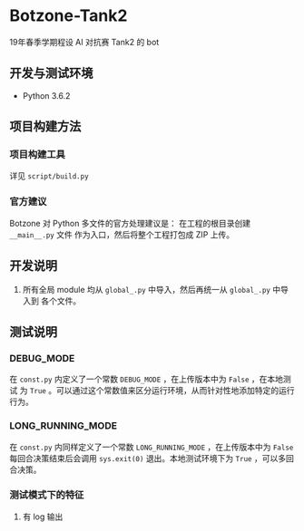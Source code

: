 Botzone-Tank2
===============
19年春季学期程设 AI 对抗赛 Tank2 的 bot



开发与测试环境
---------------
- Python 3.6.2



项目构建方法
---------------

### 项目构建工具

详见 `script/build.py`


### 官方建议

Botzone 对 Python 多文件的官方处理建议是： 在工程的根目录创建 `__main__.py` 文件
作为入口，然后将整个工程打包成 ZIP 上传。


开发说明
--------------
1. 所有全局 module 均从 `global_.py` 中导入，然后再统一从 `global_.py` 中导入到
各个文件。


测试说明
--------------

### DEBUG_MODE

在 `const.py` 内定义了一个常数 `DEBUG_MODE` ，在上传版本中为 `False` ，在本地测试
为 `True` 。可以通过这个常数值来区分运行环境，从而针对性地添加特定的运行行为。


### LONG_RUNNING_MODE

在 `const.py` 内同样定义了一个常数 `LONG_RUNNING_MODE` ，在上传版本中为 `False`
每回合决策结束后会调用 `sys.exit(0)` 退出。本地测试环境下为 `True` ，可以多回合决策。


### 测试模式下的特征

1. 有 log 输出
